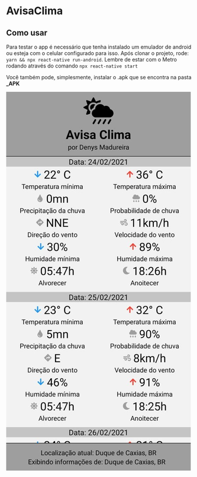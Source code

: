 # AvisaClima
## Como usar
Para testar o app é necessário que tenha instalado um emulador de android ou esteja com o celular configurado para isso.
Após clonar o projeto, rode:
`yarn && npx react-native run-android`. Lembre de estar com o Metro rodando através do comando `npx react-native start`

Você também pode, simplesmente, instalar o .apk que se encontra na pasta **_APK**

![Preview image](https://raw.githubusercontent.com/DenysMb/AvisaClima/main/preview.jpeg)
